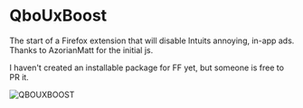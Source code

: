 # QboUxBoost

The start of a Firefox extension that will disable Intuits annoying, in-app ads. Thanks to AzorianMatt for the initial js. 

I haven't created an installable package for FF yet, but someone is free to PR it.

![QBOUXBOOST](https://github.com/tedkrapf/QboUxBoost/assets/54634091/96f1ff12-51c2-4326-9089-eec961a2b630)
